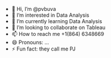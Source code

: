 - 👋 Hi, I’m @pvbuva
- 👀 I’m interested in Data Analysis
- 🌱 I’m currently learning Data Analysis
- 💞️ I’m looking to collaborate on Tableau
- 📫 How to reach me +1(864) 6348669
- 😄 Pronouns: ...
- ⚡ Fun fact: they call me PJ

<!---
pvbuva/pvbuva is a ✨ special ✨ repository because its `README.md` (this file) appears on your GitHub profile.
You can click the Preview link to take a look at your changes.
--->
